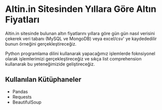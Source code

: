 # Altin.in Sitesinden Yıllara Göre Altın Fiyatları
Altin.in sitesinde bulunan altın fiyatlarını yıllara göre gün gün nasıl verisini çekerek veri tabanı (MySQL ve MongoDB) veya excel/csv' ye kaydededilir bunun örneğini gerçekleştireceğiz.

Python programlama dilini kullanarak yapacağımız işlemlerde foknsiyonel olarak işlemlerimizi gerçekleştireceğiz ve sıkça list comprehension kullanarak bu yeteneğimizide geliştireceğiz.

## Kullanılan Kütüphaneler
* Pandas
* Requests
* BeautifulSoup